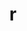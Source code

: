 ---
title: "r"
layout: cache
categories: [package, develop]
meta: {"compilers": ["gcc@11.4.0", "gcc@13.2.0", "gcc@7.5.0"], "num_specs": 85, "num_specs_by_stack": {"build_systems": 6, "e4s": 6, "hep": 73, "root": 85}, "oss": ["ubuntu18.04", "ubuntu22.04", "ubuntu24.04"], "platforms": ["linux"], "stacks": ["build_systems", "e4s", "hep", "root"], "targets": ["x86_64_v3"], "versions": ["4.4.3", "4.5.0", "4.5.1"]}
spec_details: [{"compiler": "gcc@11.4.0", "hash": "2c2ivfnef25xpyybpk3lmmwcjcvkgndv", "os": "ubuntu22.04", "platform": "linux", "size": "-", "stacks": ["hep", "root"], "target": "x86_64_v3", "variants": ["~X", "build_system=autotools", "~memory_profiling", "patches:=abc572d", "~rmath"], "versions": ["4.5.0"]}, {"compiler": "gcc@13.2.0", "hash": "2cpnnbot6aa2nhqflsrm6pwcvgeata3r", "os": "ubuntu24.04", "platform": "linux", "size": "-", "stacks": ["hep", "root"], "target": "x86_64_v3", "variants": ["~X", "build_system=autotools", "~memory_profiling", "patches:=abc572d", "~rmath"], "versions": ["4.5.1"]}, {"compiler": "gcc@11.4.0", "hash": "2jjzfydrvabn52gmn77vd6u6xhuxajli", "os": "ubuntu22.04", "platform": "linux", "size": "-", "stacks": ["hep", "root"], "target": "x86_64_v3", "variants": ["~X", "build_system=autotools", "~memory_profiling", "patches:=abc572d", "~rmath"], "versions": ["4.4.3"]}, {"compiler": "gcc@13.2.0", "hash": "2ntzrlkeqdzx2njzulo5trkopcuqxa7x", "os": "ubuntu24.04", "platform": "linux", "size": "-", "stacks": ["hep", "root"], "target": "x86_64_v3", "variants": ["~X", "build_system=autotools", "~memory_profiling", "patches:=abc572d", "~rmath"], "versions": ["4.5.1"]}, {"compiler": "gcc@7.5.0", "hash": "2rhctklnlniolciu4lo3tzuo65iuagoj", "os": "ubuntu18.04", "platform": "linux", "size": "-", "stacks": ["build_systems", "root"], "target": "x86_64_v3", "variants": ["~X", "build_system=autotools", "~memory_profiling", "patches:=abc572d", "~rmath"], "versions": ["4.5.1"]}, {"compiler": "gcc@11.4.0", "hash": "2tle3enfj3qoyh2wethbytimlgstll5u", "os": "ubuntu22.04", "platform": "linux", "size": "-", "stacks": ["hep", "root"], "target": "x86_64_v3", "variants": ["~X", "build_system=autotools", "~memory_profiling", "patches:=abc572d", "~rmath"], "versions": ["4.5.1"]}, {"compiler": "gcc@11.4.0", "hash": "3jvykenvbn3te7lzjcppcmssp2cnl5ml", "os": "ubuntu22.04", "platform": "linux", "size": "-", "stacks": ["e4s", "root"], "target": "x86_64_v3", "variants": ["~X", "build_system=autotools", "~memory_profiling", "patches:=abc572d", "~rmath"], "versions": ["4.5.1"]}, {"compiler": "gcc@7.5.0", "hash": "3sg6kdfu3zogeotb6zg2oebdsmuwcz34", "os": "ubuntu18.04", "platform": "linux", "size": "-", "stacks": ["build_systems", "root"], "target": "x86_64_v3", "variants": ["~X", "build_system=autotools", "~memory_profiling", "patches:=abc572d", "~rmath"], "versions": ["4.5.1"]}, {"compiler": "gcc@11.4.0", "hash": "4rx6yqy3jpozyymc35inpfs3t4o3bkyf", "os": "ubuntu22.04", "platform": "linux", "size": "-", "stacks": ["hep", "root"], "target": "x86_64_v3", "variants": ["~X", "build_system=autotools", "~memory_profiling", "patches:=abc572d", "~rmath"], "versions": ["4.5.1"]}, {"compiler": "gcc@11.4.0", "hash": "4zmm3vtidrimpyisvfirhxyfzii3mdkn", "os": "ubuntu22.04", "platform": "linux", "size": "-", "stacks": ["hep", "root"], "target": "x86_64_v3", "variants": ["~X", "build_system=autotools", "~memory_profiling", "patches:=abc572d", "~rmath"], "versions": ["4.5.1"]}, {"compiler": "gcc@13.2.0", "hash": "54nthlb5hxpncvgbva6jqfsa25qg5bun", "os": "ubuntu24.04", "platform": "linux", "size": "-", "stacks": ["hep", "root"], "target": "x86_64_v3", "variants": ["~X", "build_system=autotools", "~memory_profiling", "patches:=abc572d", "~rmath"], "versions": ["4.5.1"]}, {"compiler": "gcc@11.4.0", "hash": "5rkll3fwhnplx6rb6mu3plmkltycifw4", "os": "ubuntu22.04", "platform": "linux", "size": "-", "stacks": ["hep", "root"], "target": "x86_64_v3", "variants": ["~X", "build_system=autotools", "~memory_profiling", "patches:=abc572d", "~rmath"], "versions": ["4.5.0"]}, {"compiler": "gcc@11.4.0", "hash": "6j2vgrfgxu5gwlvlh2oeiu6foq3ba4l6", "os": "ubuntu22.04", "platform": "linux", "size": "-", "stacks": ["hep", "root"], "target": "x86_64_v3", "variants": ["~X", "build_system=autotools", "~memory_profiling", "patches:=abc572d", "~rmath"], "versions": ["4.5.0"]}, {"compiler": "gcc@7.5.0", "hash": "6lsllmofaygca2itg6yyomehy5g33mxp", "os": "ubuntu18.04", "platform": "linux", "size": "-", "stacks": ["build_systems", "root"], "target": "x86_64_v3", "variants": ["~X", "build_system=autotools", "~memory_profiling", "patches:=abc572d", "~rmath"], "versions": ["4.5.1"]}, {"compiler": "gcc@11.4.0", "hash": "75vvrap2yg2sp2oppruvvablbx7ze5gz", "os": "ubuntu22.04", "platform": "linux", "size": "-", "stacks": ["hep", "root"], "target": "x86_64_v3", "variants": ["~X", "build_system=autotools", "~memory_profiling", "patches:=abc572d", "~rmath"], "versions": ["4.4.3"]}, {"compiler": "gcc@11.4.0", "hash": "7dqogkjazzqwjol2jwoxeiajxziktgjy", "os": "ubuntu22.04", "platform": "linux", "size": "-", "stacks": ["hep", "root"], "target": "x86_64_v3", "variants": ["~X", "build_system=autotools", "~memory_profiling", "patches:=abc572d", "~rmath"], "versions": ["4.4.3"]}, {"compiler": "gcc@11.4.0", "hash": "7q4iigekevuwcwgoilnh2yhouz6c6b7e", "os": "ubuntu22.04", "platform": "linux", "size": "-", "stacks": ["hep", "root"], "target": "x86_64_v3", "variants": ["~X", "build_system=autotools", "~memory_profiling", "patches:=abc572d", "~rmath"], "versions": ["4.5.1"]}, {"compiler": "gcc@13.2.0", "hash": "7w3aecu5odi62mqtoa2k3azwtymecjpd", "os": "ubuntu24.04", "platform": "linux", "size": "-", "stacks": ["hep", "root"], "target": "x86_64_v3", "variants": ["~X", "build_system=autotools", "~memory_profiling", "patches:=abc572d", "~rmath"], "versions": ["4.5.1"]}, {"compiler": "gcc@13.2.0", "hash": "7zvkbsreqay4pq732hbjwbe4vbqzcir5", "os": "ubuntu24.04", "platform": "linux", "size": "-", "stacks": ["hep", "root"], "target": "x86_64_v3", "variants": ["~X", "build_system=autotools", "~memory_profiling", "patches:=abc572d", "~rmath"], "versions": ["4.5.1"]}, {"compiler": "gcc@13.2.0", "hash": "alv4em6hl46zbtlprr5tt5irt2ympfqj", "os": "ubuntu24.04", "platform": "linux", "size": "-", "stacks": ["hep", "root"], "target": "x86_64_v3", "variants": ["~X", "build_system=autotools", "~memory_profiling", "patches:=abc572d", "~rmath"], "versions": ["4.5.1"]}, {"compiler": "gcc@11.4.0", "hash": "ave6btnk3gjl5drwgdxs6ii6socn5brz", "os": "ubuntu22.04", "platform": "linux", "size": "-", "stacks": ["hep", "root"], "target": "x86_64_v3", "variants": ["~X", "build_system=autotools", "~memory_profiling", "patches:=abc572d", "~rmath"], "versions": ["4.5.0"]}, {"compiler": "gcc@11.4.0", "hash": "b3vocnblofgn7adzc3lv3ydvfow45bpi", "os": "ubuntu22.04", "platform": "linux", "size": "-", "stacks": ["hep", "root"], "target": "x86_64_v3", "variants": ["~X", "build_system=autotools", "~memory_profiling", "patches:=abc572d", "~rmath"], "versions": ["4.5.1"]}, {"compiler": "gcc@13.2.0", "hash": "b6qhdhant7haxkmbvokcabw6mpjdrdi5", "os": "ubuntu24.04", "platform": "linux", "size": "-", "stacks": ["hep", "root"], "target": "x86_64_v3", "variants": ["~X", "build_system=autotools", "~memory_profiling", "patches:=abc572d", "~rmath"], "versions": ["4.5.1"]}, {"compiler": "gcc@13.2.0", "hash": "bx4jkuttxcbnqrnzp4ijmgdifkukfga3", "os": "ubuntu24.04", "platform": "linux", "size": "-", "stacks": ["hep", "root"], "target": "x86_64_v3", "variants": ["~X", "build_system=autotools", "~memory_profiling", "patches:=abc572d", "~rmath"], "versions": ["4.5.1"]}, {"compiler": "gcc@13.2.0", "hash": "caewjakr57sg7w2y2qgpg3nuqtadc6xq", "os": "ubuntu24.04", "platform": "linux", "size": "-", "stacks": ["hep", "root"], "target": "x86_64_v3", "variants": ["~X", "build_system=autotools", "~memory_profiling", "patches:=abc572d", "~rmath"], "versions": ["4.5.1"]}, {"compiler": "gcc@11.4.0", "hash": "csba2m4xq6mt3sowuygxdarx6hrig3ys", "os": "ubuntu22.04", "platform": "linux", "size": "-", "stacks": ["e4s", "root"], "target": "x86_64_v3", "variants": ["~X", "build_system=autotools", "~memory_profiling", "patches:=abc572d", "~rmath"], "versions": ["4.5.1"]}, {"compiler": "gcc@13.2.0", "hash": "cvhtx3hcldywpb4spsfj2imezem5vobu", "os": "ubuntu24.04", "platform": "linux", "size": "-", "stacks": ["hep", "root"], "target": "x86_64_v3", "variants": ["~X", "build_system=autotools", "~memory_profiling", "patches:=abc572d", "~rmath"], "versions": ["4.5.1"]}, {"compiler": "gcc@13.2.0", "hash": "dbc4dhlpryasdjzlzqjoa2ynnlubwh62", "os": "ubuntu24.04", "platform": "linux", "size": "-", "stacks": ["hep", "root"], "target": "x86_64_v3", "variants": ["~X", "build_system=autotools", "~memory_profiling", "patches:=abc572d", "~rmath"], "versions": ["4.5.1"]}, {"compiler": "gcc@11.4.0", "hash": "dh6elxe3hx2mfsto775rulhdz5lxjhid", "os": "ubuntu22.04", "platform": "linux", "size": "-", "stacks": ["hep", "root"], "target": "x86_64_v3", "variants": ["~X", "build_system=autotools", "~memory_profiling", "patches:=abc572d", "~rmath"], "versions": ["4.4.3"]}, {"compiler": "gcc@13.2.0", "hash": "dkpqihwr7sojbzz5fhsg4wueisgn2oom", "os": "ubuntu24.04", "platform": "linux", "size": "-", "stacks": ["hep", "root"], "target": "x86_64_v3", "variants": ["~X", "build_system=autotools", "~memory_profiling", "patches:=abc572d", "~rmath"], "versions": ["4.5.1"]}, {"compiler": "gcc@7.5.0", "hash": "dteuyl4a5urkdx5i2dufiwl6rz4uet2w", "os": "ubuntu18.04", "platform": "linux", "size": "-", "stacks": ["build_systems", "root"], "target": "x86_64_v3", "variants": ["~X", "build_system=autotools", "~memory_profiling", "patches:=abc572d", "~rmath"], "versions": ["4.5.1"]}, {"compiler": "gcc@11.4.0", "hash": "e25mvmrvsfwvasrma3thnxpgrih4p46b", "os": "ubuntu22.04", "platform": "linux", "size": "-", "stacks": ["hep", "root"], "target": "x86_64_v3", "variants": ["~X", "build_system=autotools", "~memory_profiling", "patches:=abc572d", "~rmath"], "versions": ["4.4.3"]}, {"compiler": "gcc@11.4.0", "hash": "eahzgy2gizl6r2yujxo4z3wre5afp732", "os": "ubuntu22.04", "platform": "linux", "size": "-", "stacks": ["hep", "root"], "target": "x86_64_v3", "variants": ["~X", "build_system=autotools", "~memory_profiling", "patches:=abc572d", "~rmath"], "versions": ["4.5.0"]}, {"compiler": "gcc@13.2.0", "hash": "exwvbhlo6mxq7aynforkssj4qxjznmd2", "os": "ubuntu24.04", "platform": "linux", "size": "-", "stacks": ["hep", "root"], "target": "x86_64_v3", "variants": ["~X", "build_system=autotools", "~memory_profiling", "patches:=abc572d", "~rmath"], "versions": ["4.5.1"]}, {"compiler": "gcc@11.4.0", "hash": "f3dkr6kjvtfyi6p3knsp4g25xih42olt", "os": "ubuntu22.04", "platform": "linux", "size": "-", "stacks": ["hep", "root"], "target": "x86_64_v3", "variants": ["~X", "build_system=autotools", "~memory_profiling", "patches:=abc572d", "~rmath"], "versions": ["4.5.0"]}, {"compiler": "gcc@13.2.0", "hash": "f3ml2e2ba7sqvah32oxogehl62fwhwuv", "os": "ubuntu24.04", "platform": "linux", "size": "-", "stacks": ["hep", "root"], "target": "x86_64_v3", "variants": ["~X", "build_system=autotools", "~memory_profiling", "patches:=abc572d", "~rmath"], "versions": ["4.5.1"]}, {"compiler": "gcc@11.4.0", "hash": "fl334extvzdydpcnqg6lopb3wnsxsowm", "os": "ubuntu22.04", "platform": "linux", "size": "-", "stacks": ["hep", "root"], "target": "x86_64_v3", "variants": ["~X", "build_system=autotools", "~memory_profiling", "patches:=abc572d", "~rmath"], "versions": ["4.4.3"]}, {"compiler": "gcc@11.4.0", "hash": "gfxp2wwsoq73lzqc4bu3nu6igm4yndqp", "os": "ubuntu22.04", "platform": "linux", "size": "-", "stacks": ["hep", "root"], "target": "x86_64_v3", "variants": ["~X", "build_system=autotools", "~memory_profiling", "patches:=abc572d", "~rmath"], "versions": ["4.5.1"]}, {"compiler": "gcc@13.2.0", "hash": "giahli7cpydrtzajooco2prygfuzrsmm", "os": "ubuntu24.04", "platform": "linux", "size": "-", "stacks": ["hep", "root"], "target": "x86_64_v3", "variants": ["~X", "build_system=autotools", "~memory_profiling", "patches:=abc572d", "~rmath"], "versions": ["4.5.1"]}, {"compiler": "gcc@11.4.0", "hash": "gpfyzbvusxqhjqr3etrcqnjteklgowuo", "os": "ubuntu22.04", "platform": "linux", "size": "-", "stacks": ["hep", "root"], "target": "x86_64_v3", "variants": ["~X", "build_system=autotools", "~memory_profiling", "patches:=abc572d", "~rmath"], "versions": ["4.5.1"]}, {"compiler": "gcc@7.5.0", "hash": "gucyg2mtwdmpipfcmcc5dyqzdxzokk3r", "os": "ubuntu18.04", "platform": "linux", "size": "-", "stacks": ["build_systems", "root"], "target": "x86_64_v3", "variants": ["~X", "build_system=autotools", "~memory_profiling", "patches:=abc572d", "~rmath"], "versions": ["4.5.1"]}, {"compiler": "gcc@11.4.0", "hash": "gxom7m75a4dut3na3oioi5tipg6v7h5d", "os": "ubuntu22.04", "platform": "linux", "size": "-", "stacks": ["e4s", "root"], "target": "x86_64_v3", "variants": ["~X", "build_system=autotools", "~memory_profiling", "patches:=abc572d", "~rmath"], "versions": ["4.5.1"]}, {"compiler": "gcc@13.2.0", "hash": "he4kki4ht7q56z4osdv3dm7hgwcep2fh", "os": "ubuntu24.04", "platform": "linux", "size": "-", "stacks": ["hep", "root"], "target": "x86_64_v3", "variants": ["~X", "build_system=autotools", "~memory_profiling", "patches:=abc572d", "~rmath"], "versions": ["4.5.1"]}, {"compiler": "gcc@11.4.0", "hash": "hhjla4yh7xd2chotnbawrshhtzl72hc4", "os": "ubuntu22.04", "platform": "linux", "size": "-", "stacks": ["hep", "root"], "target": "x86_64_v3", "variants": ["~X", "build_system=autotools", "~memory_profiling", "patches:=abc572d", "~rmath"], "versions": ["4.5.1"]}, {"compiler": "gcc@11.4.0", "hash": "hpb6kostgdwjjj4doj5eus7tplvverw2", "os": "ubuntu22.04", "platform": "linux", "size": "-", "stacks": ["e4s", "root"], "target": "x86_64_v3", "variants": ["~X", "build_system=autotools", "~memory_profiling", "patches:=abc572d", "~rmath"], "versions": ["4.5.1"]}, {"compiler": "gcc@11.4.0", "hash": "j5eltlfqxqu5hbh3fxzggwrrkkdwol72", "os": "ubuntu22.04", "platform": "linux", "size": "-", "stacks": ["hep", "root"], "target": "x86_64_v3", "variants": ["~X", "build_system=autotools", "~memory_profiling", "patches:=abc572d", "~rmath"], "versions": ["4.5.1"]}, {"compiler": "gcc@13.2.0", "hash": "je2dasi4wt5fa6yemwzrhydqfg72q37h", "os": "ubuntu24.04", "platform": "linux", "size": "-", "stacks": ["hep", "root"], "target": "x86_64_v3", "variants": ["~X", "build_system=autotools", "~memory_profiling", "patches:=abc572d", "~rmath"], "versions": ["4.5.1"]}, {"compiler": "gcc@11.4.0", "hash": "jmgbvmavc2buhohufee3fhfkvdythruy", "os": "ubuntu22.04", "platform": "linux", "size": "-", "stacks": ["hep", "root"], "target": "x86_64_v3", "variants": ["~X", "build_system=autotools", "~memory_profiling", "patches:=abc572d", "~rmath"], "versions": ["4.5.1"]}, {"compiler": "gcc@13.2.0", "hash": "jrafp2bhbsqffgn6vulyx32klhzg2swu", "os": "ubuntu24.04", "platform": "linux", "size": "-", "stacks": ["hep", "root"], "target": "x86_64_v3", "variants": ["~X", "build_system=autotools", "~memory_profiling", "patches:=abc572d", "~rmath"], "versions": ["4.5.1"]}, {"compiler": "gcc@11.4.0", "hash": "jssqj7qjlzlc7gsrxn7cd54ynnqdts4k", "os": "ubuntu22.04", "platform": "linux", "size": "-", "stacks": ["hep", "root"], "target": "x86_64_v3", "variants": ["~X", "build_system=autotools", "~memory_profiling", "patches:=abc572d", "~rmath"], "versions": ["4.5.1"]}, {"compiler": "gcc@13.2.0", "hash": "k3svybuvhvupc5prtpldrgxaubjlx3kd", "os": "ubuntu24.04", "platform": "linux", "size": "-", "stacks": ["hep", "root"], "target": "x86_64_v3", "variants": ["~X", "build_system=autotools", "~memory_profiling", "patches:=abc572d", "~rmath"], "versions": ["4.5.1"]}, {"compiler": "gcc@13.2.0", "hash": "kict6lluz4342dmurju6t3hytgxlsawg", "os": "ubuntu24.04", "platform": "linux", "size": "-", "stacks": ["hep", "root"], "target": "x86_64_v3", "variants": ["~X", "build_system=autotools", "~memory_profiling", "patches:=abc572d", "~rmath"], "versions": ["4.5.1"]}, {"compiler": "gcc@11.4.0", "hash": "mkxtik4ergygjb3nyn5c6nrwcbdco45y", "os": "ubuntu22.04", "platform": "linux", "size": "-", "stacks": ["hep", "root"], "target": "x86_64_v3", "variants": ["~X", "build_system=autotools", "~memory_profiling", "patches:=abc572d", "~rmath"], "versions": ["4.4.3"]}, {"compiler": "gcc@13.2.0", "hash": "mqmp2f3yqf5th3sgwppv66udvo3w7n6e", "os": "ubuntu24.04", "platform": "linux", "size": "-", "stacks": ["hep", "root"], "target": "x86_64_v3", "variants": ["~X", "build_system=autotools", "~memory_profiling", "patches:=abc572d", "~rmath"], "versions": ["4.5.1"]}, {"compiler": "gcc@11.4.0", "hash": "muswj2nwpftqvsiushsaw45amiu4vza4", "os": "ubuntu22.04", "platform": "linux", "size": "-", "stacks": ["hep", "root"], "target": "x86_64_v3", "variants": ["~X", "build_system=autotools", "~memory_profiling", "patches:=abc572d", "~rmath"], "versions": ["4.4.3"]}, {"compiler": "gcc@13.2.0", "hash": "mvmsogu77ny42yyflhxs3lfkjqwxpkff", "os": "ubuntu24.04", "platform": "linux", "size": "-", "stacks": ["hep", "root"], "target": "x86_64_v3", "variants": ["~X", "build_system=autotools", "~memory_profiling", "patches:=abc572d", "~rmath"], "versions": ["4.5.1"]}, {"compiler": "gcc@11.4.0", "hash": "naf4s2fiu5he6rod7l6qatfok33alw7e", "os": "ubuntu22.04", "platform": "linux", "size": "-", "stacks": ["hep", "root"], "target": "x86_64_v3", "variants": ["~X", "build_system=autotools", "~memory_profiling", "patches:=abc572d", "~rmath"], "versions": ["4.5.1"]}, {"compiler": "gcc@13.2.0", "hash": "o7rrdp44li4qvc42aydrcdlj2vlaywus", "os": "ubuntu24.04", "platform": "linux", "size": "-", "stacks": ["hep", "root"], "target": "x86_64_v3", "variants": ["~X", "build_system=autotools", "~memory_profiling", "patches:=abc572d", "~rmath"], "versions": ["4.5.1"]}, {"compiler": "gcc@11.4.0", "hash": "oxpr5euygo6e2a573lyeufaxzwx4mzwn", "os": "ubuntu22.04", "platform": "linux", "size": "-", "stacks": ["hep", "root"], "target": "x86_64_v3", "variants": ["~X", "build_system=autotools", "~memory_profiling", "patches:=abc572d", "~rmath"], "versions": ["4.5.0"]}, {"compiler": "gcc@11.4.0", "hash": "puxkoejgjatitj4xwnivrvkolgpxqgoa", "os": "ubuntu22.04", "platform": "linux", "size": "-", "stacks": ["hep", "root"], "target": "x86_64_v3", "variants": ["~X", "build_system=autotools", "~memory_profiling", "patches:=abc572d", "~rmath"], "versions": ["4.5.1"]}, {"compiler": "gcc@11.4.0", "hash": "pyixaxbk26yn5qrnepkzkdcku42fiiyd", "os": "ubuntu22.04", "platform": "linux", "size": "-", "stacks": ["hep", "root"], "target": "x86_64_v3", "variants": ["~X", "build_system=autotools", "~memory_profiling", "patches:=abc572d", "~rmath"], "versions": ["4.4.3"]}, {"compiler": "gcc@11.4.0", "hash": "q72bvf6vlkcvhegppxgkqyvv3oo6flif", "os": "ubuntu22.04", "platform": "linux", "size": "-", "stacks": ["hep", "root"], "target": "x86_64_v3", "variants": ["~X", "build_system=autotools", "~memory_profiling", "patches:=abc572d", "~rmath"], "versions": ["4.4.3"]}, {"compiler": "gcc@13.2.0", "hash": "qmgkfh6qang5nemp65ybbktvwvqx55qd", "os": "ubuntu24.04", "platform": "linux", "size": "-", "stacks": ["hep", "root"], "target": "x86_64_v3", "variants": ["~X", "build_system=autotools", "~memory_profiling", "patches:=abc572d", "~rmath"], "versions": ["4.5.1"]}, {"compiler": "gcc@11.4.0", "hash": "r5epjsm7cjgqbf3oi7mgakmd2so6su5q", "os": "ubuntu22.04", "platform": "linux", "size": "-", "stacks": ["hep", "root"], "target": "x86_64_v3", "variants": ["~X", "build_system=autotools", "~memory_profiling", "patches:=abc572d", "~rmath"], "versions": ["4.5.1"]}, {"compiler": "gcc@13.2.0", "hash": "saulqlytwxzorsb5darovbnk3df6vj7g", "os": "ubuntu24.04", "platform": "linux", "size": "-", "stacks": ["hep", "root"], "target": "x86_64_v3", "variants": ["~X", "build_system=autotools", "~memory_profiling", "patches:=abc572d", "~rmath"], "versions": ["4.5.1"]}, {"compiler": "gcc@13.2.0", "hash": "sg5hjozpyynufd2wwx27u4p7lr5tlgri", "os": "ubuntu24.04", "platform": "linux", "size": "-", "stacks": ["hep", "root"], "target": "x86_64_v3", "variants": ["~X", "build_system=autotools", "~memory_profiling", "patches:=abc572d", "~rmath"], "versions": ["4.5.1"]}, {"compiler": "gcc@11.4.0", "hash": "ssi3cz6cpl4lckpgubqyl2w6qy2zusse", "os": "ubuntu22.04", "platform": "linux", "size": "-", "stacks": ["hep", "root"], "target": "x86_64_v3", "variants": ["~X", "build_system=autotools", "~memory_profiling", "patches:=abc572d", "~rmath"], "versions": ["4.5.1"]}, {"compiler": "gcc@11.4.0", "hash": "t2ltbokwxgtj2qvqulfuhvy73mqokflw", "os": "ubuntu22.04", "platform": "linux", "size": "-", "stacks": ["hep", "root"], "target": "x86_64_v3", "variants": ["~X", "build_system=autotools", "~memory_profiling", "patches:=abc572d", "~rmath"], "versions": ["4.4.3"]}, {"compiler": "gcc@13.2.0", "hash": "ta7rftq3j3rrcrgj5fn6qifg3rwvhd4m", "os": "ubuntu24.04", "platform": "linux", "size": "-", "stacks": ["hep", "root"], "target": "x86_64_v3", "variants": ["~X", "build_system=autotools", "~memory_profiling", "patches:=abc572d", "~rmath"], "versions": ["4.5.1"]}, {"compiler": "gcc@13.2.0", "hash": "tg6aomafyco566zjoay6ruytqxpr2l6m", "os": "ubuntu24.04", "platform": "linux", "size": "-", "stacks": ["hep", "root"], "target": "x86_64_v3", "variants": ["~X", "build_system=autotools", "~memory_profiling", "patches:=abc572d", "~rmath"], "versions": ["4.5.1"]}, {"compiler": "gcc@11.4.0", "hash": "u4g4a5rdefk2uju2wrp2bzgr65bah5ij", "os": "ubuntu22.04", "platform": "linux", "size": "-", "stacks": ["hep", "root"], "target": "x86_64_v3", "variants": ["~X", "build_system=autotools", "~memory_profiling", "patches:=abc572d", "~rmath"], "versions": ["4.5.1"]}, {"compiler": "gcc@11.4.0", "hash": "uc7sw6c5ltrib5tpdxe3wzbqsu66ycrk", "os": "ubuntu22.04", "platform": "linux", "size": "-", "stacks": ["hep", "root"], "target": "x86_64_v3", "variants": ["~X", "build_system=autotools", "~memory_profiling", "patches:=abc572d", "~rmath"], "versions": ["4.4.3"]}, {"compiler": "gcc@11.4.0", "hash": "uv3ax43xbw4bb33fgr4ryq6xixukiepm", "os": "ubuntu22.04", "platform": "linux", "size": "-", "stacks": ["hep", "root"], "target": "x86_64_v3", "variants": ["~X", "build_system=autotools", "~memory_profiling", "patches:=abc572d", "~rmath"], "versions": ["4.5.0"]}, {"compiler": "gcc@13.2.0", "hash": "v44kxfj75moekrad2xm7khj4dmieyyuv", "os": "ubuntu24.04", "platform": "linux", "size": "-", "stacks": ["hep", "root"], "target": "x86_64_v3", "variants": ["~X", "build_system=autotools", "~memory_profiling", "patches:=abc572d", "~rmath"], "versions": ["4.5.1"]}, {"compiler": "gcc@11.4.0", "hash": "vejatfo2yhcwryxj3hzntz4j4ujdf4fo", "os": "ubuntu22.04", "platform": "linux", "size": "-", "stacks": ["hep", "root"], "target": "x86_64_v3", "variants": ["~X", "build_system=autotools", "~memory_profiling", "patches:=abc572d", "~rmath"], "versions": ["4.5.0"]}, {"compiler": "gcc@11.4.0", "hash": "we4qcsgyhrimb34yzdq3znilcwipfyar", "os": "ubuntu22.04", "platform": "linux", "size": "-", "stacks": ["e4s", "root"], "target": "x86_64_v3", "variants": ["~X", "build_system=autotools", "~memory_profiling", "patches:=abc572d", "~rmath"], "versions": ["4.5.1"]}, {"compiler": "gcc@11.4.0", "hash": "xkorggau5ksjzakjlkzidiu57vdvb4qs", "os": "ubuntu22.04", "platform": "linux", "size": "-", "stacks": ["hep", "root"], "target": "x86_64_v3", "variants": ["~X", "build_system=autotools", "~memory_profiling", "patches:=abc572d", "~rmath"], "versions": ["4.4.3"]}, {"compiler": "gcc@11.4.0", "hash": "xq7252wt4b5irn7rvucp5ajc74ouyfb4", "os": "ubuntu22.04", "platform": "linux", "size": "-", "stacks": ["hep", "root"], "target": "x86_64_v3", "variants": ["~X", "build_system=autotools", "~memory_profiling", "patches:=abc572d", "~rmath"], "versions": ["4.5.1"]}, {"compiler": "gcc@11.4.0", "hash": "xrzss4337yavu6tivwvobfqtf3ngmhzz", "os": "ubuntu22.04", "platform": "linux", "size": "-", "stacks": ["hep", "root"], "target": "x86_64_v3", "variants": ["~X", "build_system=autotools", "~memory_profiling", "patches:=abc572d", "~rmath"], "versions": ["4.5.1"]}, {"compiler": "gcc@13.2.0", "hash": "ydrss6yuybkdmbtpyqzmvyq5dazzxhd5", "os": "ubuntu24.04", "platform": "linux", "size": "-", "stacks": ["hep", "root"], "target": "x86_64_v3", "variants": ["~X", "build_system=autotools", "~memory_profiling", "patches:=abc572d", "~rmath"], "versions": ["4.5.1"]}, {"compiler": "gcc@13.2.0", "hash": "yjjse5acsmasafowgb2yd2orxgzxwjrd", "os": "ubuntu24.04", "platform": "linux", "size": "-", "stacks": ["hep", "root"], "target": "x86_64_v3", "variants": ["~X", "build_system=autotools", "~memory_profiling", "patches:=abc572d", "~rmath"], "versions": ["4.5.1"]}, {"compiler": "gcc@11.4.0", "hash": "zgc37uebmtgeti6frcqqjvudk6zblzyj", "os": "ubuntu22.04", "platform": "linux", "size": "-", "stacks": ["hep", "root"], "target": "x86_64_v3", "variants": ["~X", "build_system=autotools", "~memory_profiling", "patches:=abc572d", "~rmath"], "versions": ["4.4.3"]}, {"compiler": "gcc@7.5.0", "hash": "zlntvaqvuipu6xl4e3ob6ztzg4ewhfyf", "os": "ubuntu18.04", "platform": "linux", "size": "-", "stacks": ["build_systems", "root"], "target": "x86_64_v3", "variants": ["~X", "build_system=autotools", "~memory_profiling", "patches:=abc572d", "~rmath"], "versions": ["4.5.1"]}, {"compiler": "gcc@11.4.0", "hash": "zsl4fanabtmxmz3a4h7tr37zf5mxw3oe", "os": "ubuntu22.04", "platform": "linux", "size": "-", "stacks": ["e4s", "root"], "target": "x86_64_v3", "variants": ["~X", "build_system=autotools", "~memory_profiling", "patches:=abc572d", "~rmath"], "versions": ["4.5.1"]}, {"compiler": "gcc@13.2.0", "hash": "zuehmshsytmm37eefv6n6v2iigqvl2ff", "os": "ubuntu24.04", "platform": "linux", "size": "-", "stacks": ["hep", "root"], "target": "x86_64_v3", "variants": ["~X", "build_system=autotools", "~memory_profiling", "patches:=abc572d", "~rmath"], "versions": ["4.5.1"]}]
---